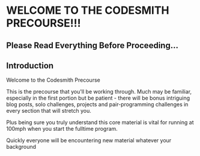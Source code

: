 # WELCOME TO THE CODESMITH PRECOURSE!!! 

## Please Read Everything Before Proceeding...

## Introduction

Welcome to the Codesmith Precourse

This is the precourse that you'll be working through. Much may be familiar, especially in the first portion but be patient - there will be bonus intriguing blog posts, solo challenges, projects and pair-programming challenges in every section that will stretch you.

Plus being sure you truly understand this core material is vital for running at 100mph when you start the fulltime program.

Quickly everyone will be encountering new material whatever your background


